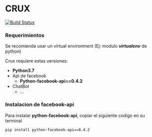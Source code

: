 # CRUX

[![Build Status](https://travis-ci.org/joemccann/dillinger.svg?branch=master)](https://travis-ci.org/joemccann/dillinger)


### Requerimientos

Se recomienda usar un virtual environment (Ej: modulo **_virtualenv_** de python)

Crux requiere estas versiones: 
- **Python3.7**
- Api de facebook
    - **Python-facebook-api==0.4.2**
- ChatBot
    - ... 

### Instalacion de facebook-api  
Para instalar **python-facebook-api**, copiar el siguiente codigo en su terminal

`pip install python-facebook-api==0.4.2`